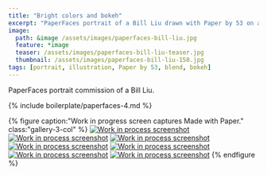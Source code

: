 ```yaml
---
title: "Bright colors and bokeh"
excerpt: "PaperFaces portrait of a Bill Liu drawn with Paper by 53 on an iPad."
image: 
  path: &image /assets/images/paperfaces-bill-liu.jpg 
  feature: *image
  teaser: /assets/images/paperfaces-bill-liu-teaser.jpg
  thumbnail: /assets/images/paperfaces-bill-liu-150.jpg
tags: [portrait, illustration, Paper by 53, blend, bokeh]
---
```


PaperFaces portrait commission of a Bill Liu.

{% include boilerplate/paperfaces-4.md %}

{% figure caption:"Work in progress screen captures Made with Paper." class:"gallery-3-col" %}
[![Work in process screenshot](/assets/images/paperfaces-bill-liu-process-1-600.jpg)](/assets/images/paperfaces-bill-liu-process-1-lg.jpg)
[![Work in process screenshot](/assets/images/paperfaces-bill-liu-process-2-600.jpg)](/assets/images/paperfaces-bill-liu-process-2-lg.jpg)
[![Work in process screenshot](/assets/images/paperfaces-bill-liu-process-3-600.jpg)](/assets/images/paperfaces-bill-liu-process-3-lg.jpg)
[![Work in process screenshot](/assets/images/paperfaces-bill-liu-process-4-600.jpg)](/assets/images/paperfaces-bill-liu-process-4-lg.jpg)
[![Work in process screenshot](/assets/images/paperfaces-bill-liu-process-5-600.jpg)](/assets/images/paperfaces-bill-liu-process-5-lg.jpg)
[![Work in process screenshot](/assets/images/paperfaces-bill-liu-process-6-600.jpg)](/assets/images/paperfaces-bill-liu-process-6-lg.jpg)
[![Work in process screenshot](/assets/images/paperfaces-bill-liu-process-7-600.jpg)](/assets/images/paperfaces-bill-liu-process-7-lg.jpg)
{% endfigure %}
